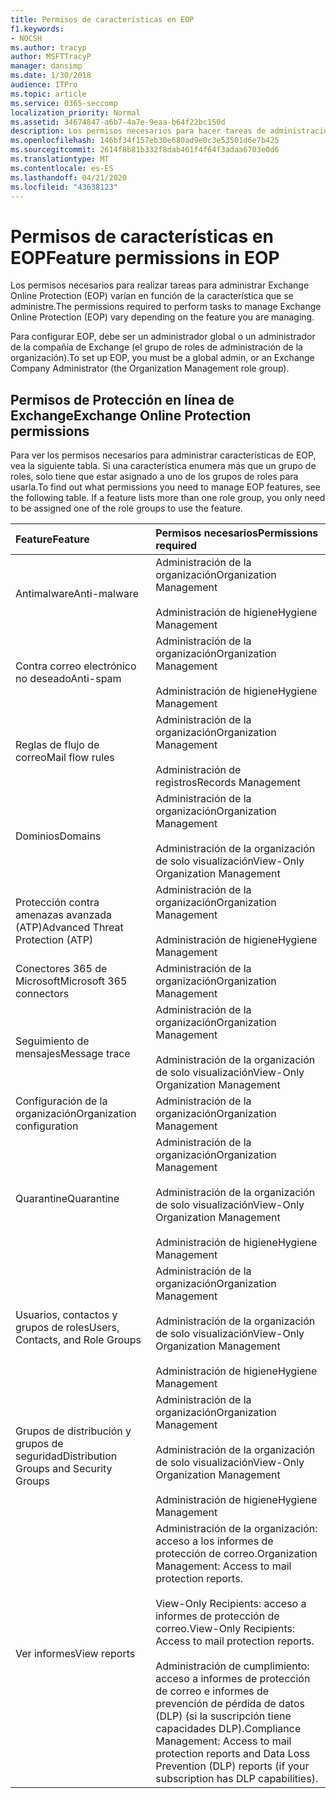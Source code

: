 ```yaml
---
title: Permisos de características en EOP
f1.keywords:
- NOCSH
ms.author: tracyp
author: MSFTTracyP
manager: dansimp
ms.date: 1/30/2018
audience: ITPro
ms.topic: article
ms.service: O365-seccomp
localization_priority: Normal
ms.assetid: 34674847-a6b7-4a7e-9eaa-b64f22bc150d
description: Los permisos necesarios para hacer tareas de administración en Microsoft Exchange Online Protection (EOP) varían en función de la característica que se administre.
ms.openlocfilehash: 146bf34f157eb30e680ad9e0c3e53501d6e7b425
ms.sourcegitcommit: 2614f8b81b332f8dab461f4f64f3adaa6703e0d6
ms.translationtype: MT
ms.contentlocale: es-ES
ms.lasthandoff: 04/21/2020
ms.locfileid: "43638123"
---
```

# <a name="feature-permissions-in-eop"></a><span data-ttu-id="ce41a-103">Permisos de características en EOP</span><span class="sxs-lookup"><span data-stu-id="ce41a-103">Feature permissions in EOP</span></span>

<span data-ttu-id="ce41a-104">Los permisos necesarios para realizar tareas para administrar Exchange Online Protection (EOP) varían en función de la característica que se administre.</span><span class="sxs-lookup"><span data-stu-id="ce41a-104">The permissions required to perform tasks to manage Exchange Online Protection (EOP) vary depending on the feature you are managing.</span></span>

<span data-ttu-id="ce41a-105">Para configurar EOP, debe ser un administrador global o un administrador de la compañía de Exchange (el grupo de roles de administración de la organización).</span><span class="sxs-lookup"><span data-stu-id="ce41a-105">To set up EOP, you must be a global admin, or an Exchange Company Administrator (the Organization Management role group).</span></span>

## <a name="exchange-online-protection-permissions"></a><span data-ttu-id="ce41a-106">Permisos de Protección en línea de Exchange</span><span class="sxs-lookup"><span data-stu-id="ce41a-106">Exchange Online Protection permissions</span></span>

<span data-ttu-id="ce41a-p101">Para ver los permisos necesarios para administrar características de EOP, vea la siguiente tabla. Si una característica enumera más que un grupo de roles, solo tiene que estar asignado a uno de los grupos de roles para usarla.</span><span class="sxs-lookup"><span data-stu-id="ce41a-p101">To find out what permissions you need to manage EOP features, see the following table. If a feature lists more than one role group, you only need to be assigned one of the role groups to use the feature.</span></span>

|<span data-ttu-id="ce41a-109">**Feature**</span><span class="sxs-lookup"><span data-stu-id="ce41a-109">**Feature**</span></span>|<span data-ttu-id="ce41a-110">**Permisos necesarios**</span><span class="sxs-lookup"><span data-stu-id="ce41a-110">**Permissions required**</span></span>|
|:-----|:-----|
|<span data-ttu-id="ce41a-111">Antimalware</span><span class="sxs-lookup"><span data-stu-id="ce41a-111">Anti-malware</span></span>|<span data-ttu-id="ce41a-112">Administración de la organización</span><span class="sxs-lookup"><span data-stu-id="ce41a-112">Organization Management</span></span> <br/><br/> <span data-ttu-id="ce41a-113">Administración de higiene</span><span class="sxs-lookup"><span data-stu-id="ce41a-113">Hygiene Management</span></span>|
|<span data-ttu-id="ce41a-114">Contra correo electrónico no deseado</span><span class="sxs-lookup"><span data-stu-id="ce41a-114">Anti-spam</span></span>|<span data-ttu-id="ce41a-115">Administración de la organización</span><span class="sxs-lookup"><span data-stu-id="ce41a-115">Organization Management</span></span> <br/><br/> <span data-ttu-id="ce41a-116">Administración de higiene</span><span class="sxs-lookup"><span data-stu-id="ce41a-116">Hygiene Management</span></span>|
|<span data-ttu-id="ce41a-117">Reglas de flujo de correo</span><span class="sxs-lookup"><span data-stu-id="ce41a-117">Mail flow rules</span></span>|<span data-ttu-id="ce41a-118">Administración de la organización</span><span class="sxs-lookup"><span data-stu-id="ce41a-118">Organization Management</span></span> <br/><br/> <span data-ttu-id="ce41a-119">Administración de registros</span><span class="sxs-lookup"><span data-stu-id="ce41a-119">Records Management</span></span>|
|<span data-ttu-id="ce41a-120">Dominios</span><span class="sxs-lookup"><span data-stu-id="ce41a-120">Domains</span></span>|<span data-ttu-id="ce41a-121">Administración de la organización</span><span class="sxs-lookup"><span data-stu-id="ce41a-121">Organization Management</span></span> <br/><br/> <span data-ttu-id="ce41a-122">Administración de la organización de solo visualización</span><span class="sxs-lookup"><span data-stu-id="ce41a-122">View-Only Organization Management</span></span>|
|<span data-ttu-id="ce41a-123">Protección contra amenazas avanzada (ATP)</span><span class="sxs-lookup"><span data-stu-id="ce41a-123">Advanced Threat Protection (ATP)</span></span>|<span data-ttu-id="ce41a-124">Administración de la organización</span><span class="sxs-lookup"><span data-stu-id="ce41a-124">Organization Management</span></span> <br/><br/> <span data-ttu-id="ce41a-125">Administración de higiene</span><span class="sxs-lookup"><span data-stu-id="ce41a-125">Hygiene Management</span></span>|
|<span data-ttu-id="ce41a-126">Conectores 365 de Microsoft</span><span class="sxs-lookup"><span data-stu-id="ce41a-126">Microsoft 365 connectors</span></span>|<span data-ttu-id="ce41a-127">Administración de la organización</span><span class="sxs-lookup"><span data-stu-id="ce41a-127">Organization Management</span></span>|
|<span data-ttu-id="ce41a-128">Seguimiento de mensajes</span><span class="sxs-lookup"><span data-stu-id="ce41a-128">Message trace</span></span>|<span data-ttu-id="ce41a-129">Administración de la organización</span><span class="sxs-lookup"><span data-stu-id="ce41a-129">Organization Management</span></span> <br/><br/> <span data-ttu-id="ce41a-130">Administración de la organización de solo visualización</span><span class="sxs-lookup"><span data-stu-id="ce41a-130">View-Only Organization Management</span></span>|
|<span data-ttu-id="ce41a-131">Configuración de la organización</span><span class="sxs-lookup"><span data-stu-id="ce41a-131">Organization configuration</span></span>|<span data-ttu-id="ce41a-132">Administración de la organización</span><span class="sxs-lookup"><span data-stu-id="ce41a-132">Organization Management</span></span>|
|<span data-ttu-id="ce41a-133">Quarantine</span><span class="sxs-lookup"><span data-stu-id="ce41a-133">Quarantine</span></span>|<span data-ttu-id="ce41a-134">Administración de la organización</span><span class="sxs-lookup"><span data-stu-id="ce41a-134">Organization Management</span></span> <br/><br/> <span data-ttu-id="ce41a-135">Administración de la organización de solo visualización</span><span class="sxs-lookup"><span data-stu-id="ce41a-135">View-Only Organization Management</span></span> <br/><br/> <span data-ttu-id="ce41a-136">Administración de higiene</span><span class="sxs-lookup"><span data-stu-id="ce41a-136">Hygiene Management</span></span>|
|<span data-ttu-id="ce41a-137">Usuarios, contactos y grupos de roles</span><span class="sxs-lookup"><span data-stu-id="ce41a-137">Users, Contacts, and Role Groups</span></span>|<span data-ttu-id="ce41a-138">Administración de la organización</span><span class="sxs-lookup"><span data-stu-id="ce41a-138">Organization Management</span></span> <br/><br/> <span data-ttu-id="ce41a-139">Administración de la organización de solo visualización</span><span class="sxs-lookup"><span data-stu-id="ce41a-139">View-Only Organization Management</span></span> <br/><br/> <span data-ttu-id="ce41a-140">Administración de higiene</span><span class="sxs-lookup"><span data-stu-id="ce41a-140">Hygiene Management</span></span>|
|<span data-ttu-id="ce41a-141">Grupos de distribución y grupos de seguridad</span><span class="sxs-lookup"><span data-stu-id="ce41a-141">Distribution Groups and Security Groups</span></span>|<span data-ttu-id="ce41a-142">Administración de la organización</span><span class="sxs-lookup"><span data-stu-id="ce41a-142">Organization Management</span></span> <br/><br/> <span data-ttu-id="ce41a-143">Administración de la organización de solo visualización</span><span class="sxs-lookup"><span data-stu-id="ce41a-143">View-Only Organization Management</span></span> <br/><br/> <span data-ttu-id="ce41a-144">Administración de higiene</span><span class="sxs-lookup"><span data-stu-id="ce41a-144">Hygiene Management</span></span>|
|<span data-ttu-id="ce41a-145">Ver informes</span><span class="sxs-lookup"><span data-stu-id="ce41a-145">View reports</span></span>|<span data-ttu-id="ce41a-146">Administración de la organización: acceso a los informes de protección de correo.</span><span class="sxs-lookup"><span data-stu-id="ce41a-146">Organization Management: Access to mail protection reports.</span></span> <br/><br/> <span data-ttu-id="ce41a-147">View-Only Recipients: acceso a informes de protección de correo.</span><span class="sxs-lookup"><span data-stu-id="ce41a-147">View-Only Recipients: Access to mail protection reports.</span></span>  <br/><br/> <span data-ttu-id="ce41a-148">Administración de cumplimiento: acceso a informes de protección de correo e informes de prevención de pérdida de datos (DLP) (si la suscripción tiene capacidades DLP).</span><span class="sxs-lookup"><span data-stu-id="ce41a-148">Compliance Management: Access to mail protection reports and Data Loss Prevention (DLP) reports (if your subscription has DLP capabilities).</span></span>|
